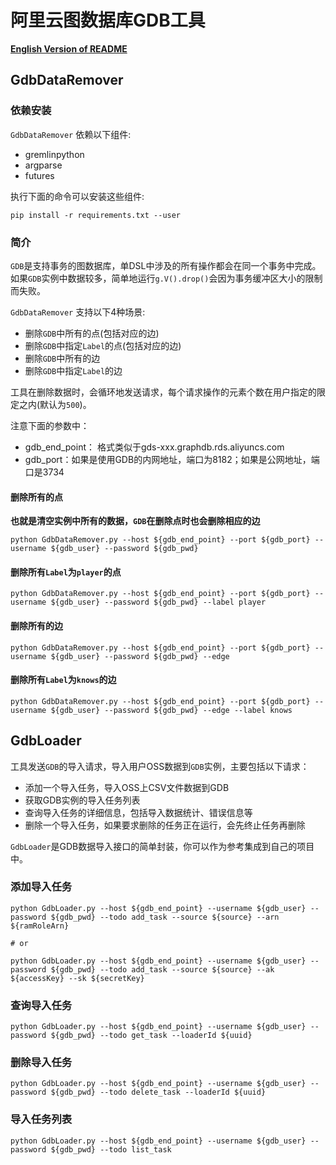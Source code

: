 # 阿里云图数据库GDB工具

[**English Version of README**](README.md)

## GdbDataRemover

### 依赖安装

`GdbDataRemover` 依赖以下组件:
- gremlinpython
- argparse
- futures

执行下面的命令可以安装这些组件:
```shell
pip install -r requirements.txt --user
```

### 简介

`GDB`是支持事务的图数据库，单DSL中涉及的所有操作都会在同一个事务中完成。如果`GDB`实例中数据较多，简单地运行`g.V().drop()`会因为事务缓冲区大小的限制而失败。

`GdbDataRemover` 支持以下4种场景:

- 删除`GDB`中所有的点(包括对应的边)
- 删除`GDB`中指定`Label`的点(包括对应的边)
- 删除`GDB`中所有的边
- 删除`GDB`中指定`Label`的边

工具在删除数据时，会循环地发送请求，每个请求操作的元素个数在用户指定的限定之内(默认为`500`)。

注意下面的参数中：

- gdb_end_point： 格式类似于gds-xxx.graphdb.rds.aliyuncs.com
- gdb_port：如果是使用GDB的内网地址，端口为8182；如果是公网地址，端口是3734


#### 删除所有的点

**也就是清空实例中所有的数据，`GDB`在删除点时也会删除相应的边**

```shell
python GdbDataRemover.py --host ${gdb_end_point} --port ${gdb_port} --username ${gdb_user} --password ${gdb_pwd}
```

#### 删除所有`Label`为`player`的点

```shell
python GdbDataRemover.py --host ${gdb_end_point} --port ${gdb_port} --username ${gdb_user} --password ${gdb_pwd} --label player
```

#### 删除所有的边

```shell
python GdbDataRemover.py --host ${gdb_end_point} --port ${gdb_port} --username ${gdb_user} --password ${gdb_pwd} --edge
```

#### 删除所有`Label`为`knows`的边

```shell
python GdbDataRemover.py --host ${gdb_end_point} --port ${gdb_port} --username ${gdb_user} --password ${gdb_pwd} --edge --label knows
```

## GdbLoader

工具发送`GDB`的导入请求，导入用户OSS数据到`GDB`实例，主要包括以下请求：

- 添加一个导入任务，导入OSS上CSV文件数据到GDB
- 获取GDB实例的导入任务列表
- 查询导入任务的详细信息，包括导入数据统计、错误信息等
- 删除一个导入任务，如果要求删除的任务正在运行，会先终止任务再删除

`GdbLoader`是GDB数据导入接口的简单封装，你可以作为参考集成到自己的项目中。

### 添加导入任务

```shell
python GdbLoader.py --host ${gdb_end_point} --username ${gdb_user} --password ${gdb_pwd} --todo add_task --source ${source} --arn ${ramRoleArn}

# or

python GdbLoader.py --host ${gdb_end_point} --username ${gdb_user} --password ${gdb_pwd} --todo add_task --source ${source} --ak ${accessKey} --sk ${secretKey}
```

### 查询导入任务

```shell
python GdbLoader.py --host ${gdb_end_point} --username ${gdb_user} --password ${gdb_pwd} --todo get_task --loaderId ${uuid}
```

### 删除导入任务

```shell
python GdbLoader.py --host ${gdb_end_point} --username ${gdb_user} --password ${gdb_pwd} --todo delete_task --loaderId ${uuid}
```

### 导入任务列表

```shell
python GdbLoader.py --host ${gdb_end_point} --username ${gdb_user} --password ${gdb_pwd} --todo list_task
```

